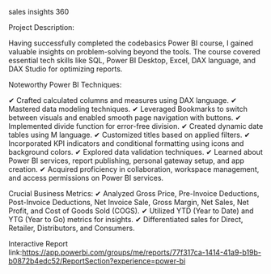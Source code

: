 


sales insights 360

Project Description:

Having successfully completed the codebasics Power BI course, I gained valuable insights on problem-solving beyond the tools. The course covered essential tech skills like SQL, Power BI Desktop, Excel, DAX language, and DAX Studio for optimizing reports.

Noteworthy Power BI Techniques:

✔ Crafted calculated columns and measures using DAX language.
✔ Mastered data modeling techniques.
✔ Leveraged Bookmarks to switch between visuals and enabled smooth page navigation with buttons.
✔ Implemented divide function for error-free division.
✔ Created dynamic date tables using M language.
✔ Customized titles based on applied filters.
✔ Incorporated KPI indicators and conditional formatting using icons and background colors.
✔ Explored data validation techniques.
✔ Learned about Power BI services, report publishing, personal gateway setup, and app creation.
✔ Acquired proficiency in collaboration, workspace management, and access permissions on Power BI services.

Crucial Business Metrics:
✔ Analyzed Gross Price, Pre-Invoice Deductions, Post-Invoice Deductions, Net Invoice Sale, Gross Margin, Net Sales, Net Profit, and Cost of Goods Sold (COGS).
✔ Utilized YTD (Year to Date) and YTG (Year to Go) metrics for insights.
✔ Differentiated sales for Direct, Retailer, Distributors, and Consumers.


Interactive Report link:https://app.powerbi.com/groups/me/reports/77f317ca-1414-41a9-b19b-b0872b4edc52/ReportSection?experience=power-bi

